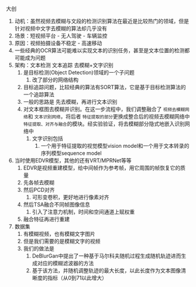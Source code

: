大创

1. 动机：虽然视频去模糊与文段的检测识别算法在最近是比较热门的领域，但是针对视频中文字去模糊的算法却几乎没有
2. 场景：短视频平台 -  无人驾驶 - 车辆监控
3. 原因：视频拍摄设备不稳定 - 高速移动
4. 一些经典的OCR算法可能难以实现文本的识别任务，甚至是文本位置的检测都可能成为问题
5. 架构：文本检测 文本追踪 去模糊+文字识别
   1. 是目标检测(Object Detection)领域的一个子问题
      1. 改了部分的网络结构
   2. 目标追踪问题，比较经典的算法有SORT算法，它是基于目标检测算法的一个追踪算法
   3. 一般的思路是   先去模糊，再进行文本识别
   4. 对文本框图去模糊并识别。在这一步流程中，我们调整融合了 `视频去模糊网络`和 `文本识别网络`，将后者 `特征提取的部分`更换成整合后的视频去模糊网络中 `特征提取、对齐与融合`的模块。经实验验证，将去模糊部分隐式地嵌入识别网络中
      1. 文字识别包括
         1. 一个用于特征提取的视觉模型vision model和一个用于文本转录的序列模型sequence model
6. 当时使用EDVR模型，其他的还有VRT/MPRNet等等
   1. EDVR是视频重建模型，给中间帧作为参考帧，用它周围的帧恢复它的质量
   2. 先各帧去模糊
   3. 然后PCD对齐
      1. 可形变卷积，更好地进行像素对齐
   4. 然后TSA融合不同帧图像信息
      1. 引入了注意力机制，时间和空间通道上赋权重
   5. 融合特征再进行重建
7. 数据集
   1. 有模糊视频，也有模糊文字图片
   2. 但是我们需要的是模糊文字的视频
   3. 我们的做法是
      1. DeBlurGan中提出了一种基于马尔科夫随机过程生成随机轨迹进而生成对应的模糊滤波器的方法
      2. 基于该方法，并随机调整轨迹的最大长度，以此长度作为文本图像清晰度的指标（从0到71以此增大）
